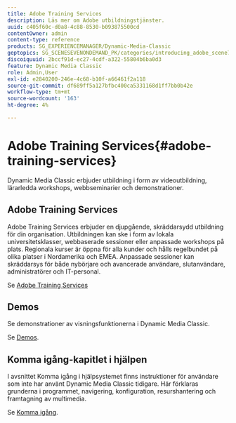 ```yaml
---
title: Adobe Training Services
description: Läs mer om Adobe utbildningstjänster.
uuid: c405f60c-d0a8-4c88-8530-b093875500cd
contentOwner: admin
content-type: reference
products: SG_EXPERIENCEMANAGER/Dynamic-Media-Classic
geptopics: SG_SCENESEVENONDEMAND_PK/categories/introducing_adobe_scene7
discoiquuid: 2bccf91d-ec27-4cdf-a322-55804b6ba0d3
feature: Dynamic Media Classic
role: Admin,User
exl-id: e2840200-246e-4c68-b10f-a66461f2a118
source-git-commit: df689ff5a127bfbc400ca5331168d1ff7bb0b42e
workflow-type: tm+mt
source-wordcount: '163'
ht-degree: 4%

---
```


# Adobe Training Services{#adobe-training-services}

Dynamic Media Classic erbjuder utbildning i form av videoutbildning, lärarledda workshops, webbseminarier och demonstrationer.

## Adobe Training Services

Adobe Training Services erbjuder en djupgående, skräddarsydd utbildning för din organisation. Utbildningen kan ske i form av lokala universitetsklasser, webbaserade sessioner eller anpassade workshops på plats. Regionala kurser är öppna för alla kunder och hålls regelbundet på olika platser i Nordamerika och EMEA. Anpassade sessioner kan skräddarsys för både nybörjare och avancerade användare, slutanvändare, administratörer och IT-personal.

Se [Adobe Training Services](https://learning.adobe.com/)

## Demos

Se demonstrationer av visningsfunktionerna i Dynamic Media Classic.

Se [Demos](https://landing.adobe.com/en/na/dynamic-media/ctir-2755/live-demos.html).

## Komma igång-kapitlet i hjälpen

I avsnittet Komma igång i hjälpsystemet finns instruktioner för användare som inte har använt Dynamic Media Classic tidigare. Här förklaras grunderna i programmet, navigering, konfiguration, resurshantering och framtagning av multimedia.

Se [Komma igång](dmc-platform-overview.md).
